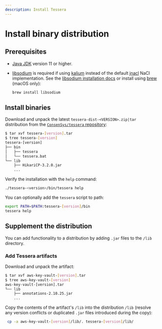```yaml
---
description: Install Tessera
---
```


# Install binary distribution

## Prerequisites

- [Java JDK](https://www.oracle.com/java/technologies/javase-downloads.html) version 11 or higher.
- [libsodium](https://libsodium.gitbook.io/doc/) is required if using [kalium](https://github.com/abstractj/kalium)
  instead of the default [jnacl](https://github.com/neilalexander/jnacl) NaCl implementation.
  See the [libsodium installation docs](https://libsodium.gitbook.io/doc/) or install using [brew](https://brew.sh/) (macOS only):

    ```bash
    brew install libsodium
    ```

## Install binaries

Download and unpack the latest `tessera-dist-<VERSION>.zip|tar` distribution from the
[`ConsenSys/tessera` repository](https://github.com/ConsenSys/tessera/releases/latest):

```bash
$ tar xvf tessera-[version].tar
$ tree tessera-[version]
tessera-[version]
├── bin
│   ├── tessera
│   └── tessera.bat
└── lib
    ├── HikariCP-3.2.0.jar
    ...
```

Verify the installation with the `help` command:

```bash
./tessera-<version>/bin/tessera help
```

You can optionally add the `tessera` script to path:

```bash
export PATH=$PATH:tessera-[version]/bin
tessera help
```

## Supplement the distribution

You can add functionality to a distribution by adding `.jar` files to the `/lib` directory.

### Add Tessera artifacts

Download and unpack the artifact:

```bash
$ tar xvf aws-key-vault-[version].tar
$ tree aws-key-vault-[version]
aws-key-vault-[version].tar
└── lib
    ├── annotations-2.10.25.jar
    ...
```

Copy the contents of the artifact's `/lib` into the distribution `/lib` (resolve any version conflicts or duplicated
`.jar` files introduced during the copy):

```bash
 cp -a aws-key-vault-[version]/lib/. tessera-[version]/lib/
```
